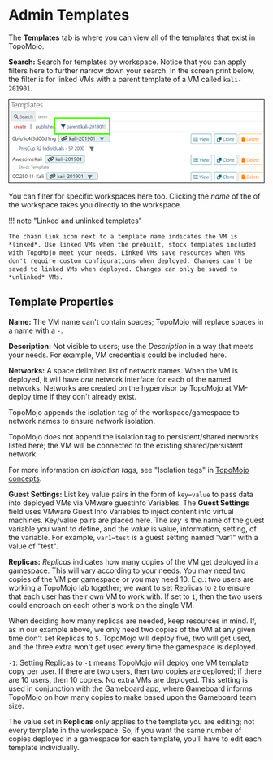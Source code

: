 # Admin Templates

The **Templates** tab is where you can view all of the templates that exist in TopoMojo.

**Search:** Search for templates by workspace. Notice that you can apply filters here to further narrow down your search. In the screen print below, the filter is for linked VMs with a parent template of a VM called `kali-201901`.

![templates filter](img/templates-filter.png)

You can filter for specific workspaces here too. Clicking the *name* of the of the workspace takes you directly to the workspace.

!!! note "Linked and unlinked templates"

    The chain link icon next to a template name indicates the VM is *linked*. Use linked VMs when the prebuilt, stock templates included with TopoMojo meet your needs. Linked VMs save resources when VMs don't require custom configurations when deployed. Changes can't be saved to linked VMs when deployed. Changes can only be saved to *unlinked* VMs.

## Template Properties

**Name:** The VM name can't contain spaces; TopoMojo will replace spaces in a name with a `-`.

**Description:** Not visible to users; use the *Description* in a way that meets your needs. For example, VM credentials could be included here.

**Networks:** A space delimited list of network names. When the VM is deployed, it will have *one* network interface for each of the named networks. Networks are created on the hypervisor by TopoMojo at VM-deploy time if they don't already exist.

TopoMojo appends the isolation tag of the workspace/gamespace to network names to ensure network isolation.

TopoMojo does not append the isolation tag to persistent/shared networks listed here; the VM will be connected to the existing shared/persistent network.

For more information on *isolation tags*, see "Isolation tags" in [TopoMojo concepts](about.md/#isolation-tag).

**Guest Settings:** List key value pairs in the form of `key=value` to pass data into deployed VMs via VMware guestinfo Variables. The **Guest Settings** field uses VMware Guest Info Variables to inject content into virtual machines. Key/value pairs are placed here. The *key* is the name of the guest variable you want to define, and the *value* is value, information, setting, of the variable. For example, `var1=test` is a guest setting named "var1" with a value of "test".

**Replicas:** *Replicas* indicates how many copies of the VM get deployed in a gamespace. This will vary according to your needs. You may need two copies of the VM per gamespace or you may need 10. E.g.: two users are working a TopoMojo lab together; we want to set Replicas to `2` to ensure that each user has their own VM to work with. If set to `1`, then the two users could encroach on each other's work on the single VM.

When deciding how many replicas are needed, keep resources in mind. If, as in our example above, we only need two copies of the VM at any given time don't set Replicas to `5`. TopoMojo will deploy five, two will get used, and the three extra won't get used every time the gamespace is deployed.

`-1`: Setting Replicas to `-1` means TopoMojo will deploy one VM template copy per user. If there are two users, then two copies are deployed; if there are 10 users, then 10 copies. No extra VMs are deployed. This setting is used in conjunction with the Gameboard app, where Gameboard informs TopoMojo on how many copies to make based upon the Gameboard team size.

The value set in **Replicas** only applies to the template you are editing; not every template in the workspace. So, if you want the same number of copies deployed in a gamespace for each template, you'll have to edit each template individually.
